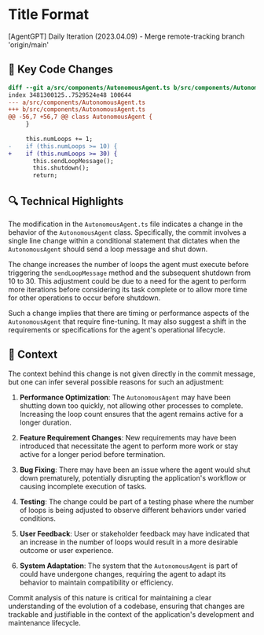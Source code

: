 # Title Format
[AgentGPT] Daily Iteration (2023.04.09) - Merge remote-tracking branch 'origin/main'

## 💄 Key Code Changes
```diff
diff --git a/src/components/AutonomousAgent.ts b/src/components/AutonomousAgent.ts
index 3481300125..7529524e48 100644
--- a/src/components/AutonomousAgent.ts
+++ b/src/components/AutonomousAgent.ts
@@ -56,7 +56,7 @@ class AutonomousAgent {
     }
 
     this.numLoops += 1;
-    if (this.numLoops >= 10) {
+    if (this.numLoops >= 30) {
       this.sendLoopMessage();
       this.shutdown();
       return;

```

## 🔍 Technical Highlights

The modification in the `AutonomousAgent.ts` file indicates a change in the behavior of the `AutonomousAgent` class. Specifically, the commit involves a single line change within a conditional statement that dictates when the `AutonomousAgent` should send a loop message and shut down. 

The change increases the number of loops the agent must execute before triggering the `sendLoopMessage` method and the subsequent shutdown from 10 to 30. This adjustment could be due to a need for the agent to perform more iterations before considering its task complete or to allow more time for other operations to occur before shutdown.

Such a change implies that there are timing or performance aspects of the `AutonomousAgent` that require fine-tuning. It may also suggest a shift in the requirements or specifications for the agent's operational lifecycle.

## 📝 Context

The context behind this change is not given directly in the commit message, but one can infer several possible reasons for such an adjustment:

1. **Performance Optimization**: The `AutonomousAgent` may have been shutting down too quickly, not allowing other processes to complete. Increasing the loop count ensures that the agent remains active for a longer duration.

2. **Feature Requirement Changes**: New requirements may have been introduced that necessitate the agent to perform more work or stay active for a longer period before termination.

3. **Bug Fixing**: There may have been an issue where the agent would shut down prematurely, potentially disrupting the application's workflow or causing incomplete execution of tasks.

4. **Testing**: The change could be part of a testing phase where the number of loops is being adjusted to observe different behaviors under varied conditions.

5. **User Feedback**: User or stakeholder feedback may have indicated that an increase in the number of loops would result in a more desirable outcome or user experience.

6. **System Adaptation**: The system that the `AutonomousAgent` is part of could have undergone changes, requiring the agent to adapt its behavior to maintain compatibility or efficiency.

Commit analysis of this nature is critical for maintaining a clear understanding of the evolution of a codebase, ensuring that changes are trackable and justifiable in the context of the application's development and maintenance lifecycle.